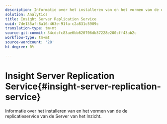 ```yaml
---
description: Informatie over het installeren van en het vormen van de de replicatieservice van de Server van het Inzicht.
solution: Analytics
title: Insight Server Replication Service
uuid: 7de135af-8a16-463e-91fa-c2a831c5909c
translation-type: tm+mt
source-git-commit: 34cdcfc83ae6bb620706db37228e200cff43ab2c
workflow-type: tm+mt
source-wordcount: '28'
ht-degree: 0%

---
```



# Insight Server Replication Service{#insight-server-replication-service}

Informatie over het installeren van en het vormen van de de replicatieservice van de Server van het Inzicht.

